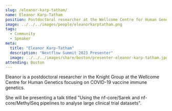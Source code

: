 ```yaml
---
slug: /eleanor-karp-tatham/
name: Eleanor Karp-Tatham
position: Postdoctoral researcher at the Wellcome Centre for Human Genetics
image: ../../../images/people/eleanorkarptatham.png
tags:
  - Community
  - Speaker
meta:
  title: "Eleanor Karp-Tatham"
  description: "Nextflow Summit 2023 Presenter"
  image: ../../../images/share/boston/presenter-eleanor-karp-tatham.jpg
attending: Boston
---
```


Eleanor is a postdoctoral researcher in the Knight Group at the Wellcome Centre for Human Genetics focusing on COVID-19 vaccine immune genetics.

She will be presenting a talk titled "Using the nf-core/Sarek and nf-core/MethylSeq pipelines to analyse large clinical trial datasets".
